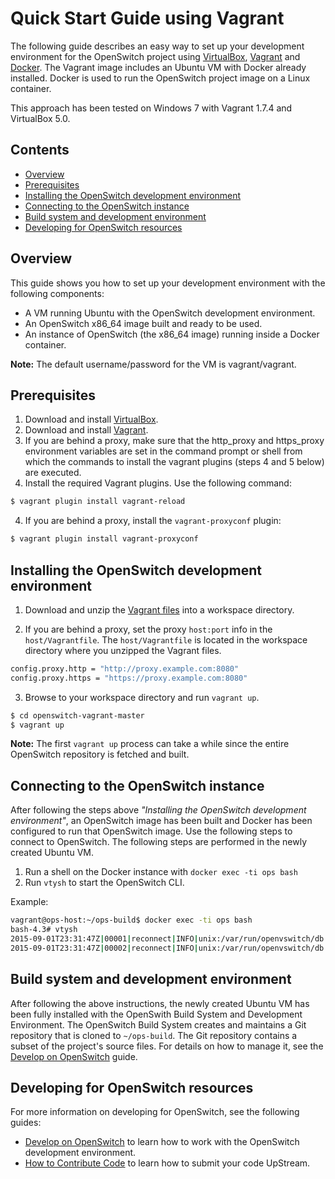# Quick Start Guide using Vagrant

The following guide describes an easy way to set up your development environment for the OpenSwitch project using  [VirtualBox](https://www.virtualbox.org/), [Vagrant](https://www.vagrantup.com/) and [Docker](https://www.docker.com).  The Vagrant image includes an Ubuntu VM with Docker already installed. Docker is used to run the OpenSwitch project image on a Linux container.

This approach has been tested on Windows 7 with Vagrant 1.7.4 and VirtualBox 5.0.

## Contents

- [Overview](#overview)
- [Prerequisites](#prerequisites)
- [Installing the OpenSwitch development environment](#installing-the-openswitch-development-environment)
- [Connecting to the OpenSwitch instance](#connecting-to-the-openswitch-instance)
- [Build system and development environment](#build-system-and-development-environment)
- [Developing for OpenSwitch resources](#developing-for-openswitch-resources)

## Overview
This guide shows you how to set up your development environment with the following components:
* A VM running Ubuntu with the OpenSwitch development environment.
* An OpenSwitch x86_64 image built and ready to be used.
* An instance of OpenSwitch (the x86_64 image) running inside a Docker container.

**Note:** The default username/password for the VM is vagrant/vagrant.

## Prerequisites
1. Download and install [VirtualBox](https://www.virtualbox.org/).
2. Download and install [Vagrant](https://www.vagrantup.com/).
3. If you are behind a proxy, make sure that the http_proxy and https_proxy environment variables are set in the command prompt or shell from which the commands to install the vagrant plugins (steps 4 and 5 below) are executed.
3. Install the required Vagrant plugins. Use the following command:
``` bash
$ vagrant plugin install vagrant-reload
```
4. If you are behind a proxy, install the `vagrant-proxyconf` plugin:
```bash
$ vagrant plugin install vagrant-proxyconf
```

## Installing the OpenSwitch development environment

1. Download and unzip the [Vagrant files](https://github.com/shadansari/openswitch-vagrant/archive/master.zip) into a workspace directory.

2. If you are behind a proxy, set the proxy `host:port` info in the `host/Vagrantfile`. The `host/Vagrantfile` is located in the workspace directory where you unzipped the Vagrant files.
```bash
config.proxy.http = "http://proxy.example.com:8080"
config.proxy.https = "https://proxy.example.com:8080"
```
3. Browse to your workspace directory and run `vagrant up`.
```bash
$ cd openswitch-vagrant-master
$ vagrant up
```
**Note:** The first `vagrant up` process can take a while since the entire OpenSwitch repository is fetched and built.

## Connecting to the OpenSwitch instance
After following the steps above *"Installing the OpenSwitch development environment"*, an OpenSwitch image has been built and Docker has been configured to run that OpenSwitch image. Use the following steps to connect to OpenSwitch. The following steps are performed in the newly created Ubuntu VM.

1. Run a shell on the Docker instance with `docker exec -ti ops bash`
2. Run `vtysh` to start the OpenSwitch  CLI.

Example:

```bash
vagrant@ops-host:~/ops-build$ docker exec -ti ops bash
bash-4.3# vtysh
2015-09-01T23:31:47Z|00001|reconnect|INFO|unix:/var/run/openvswitch/db.sock: connecting...
2015-09-01T23:31:47Z|00002|reconnect|INFO|unix:/var/run/openvswitch/db.sock: connected
```

## Build system and development environment
After following the above instructions, the newly created Ubuntu VM has been fully installed with the OpenSwith Build System and Development Environment. The OpenSwitch Build System creates and maintains a Git repository that is cloned to `~/ops-build`. The Git repository contains a subset of the project's source files. For details on how to manage it, see the [Develop on OpenSwitch](develop-on-openswitch) guide.


## Developing for OpenSwitch resources
For more information on developing for OpenSwitch, see the following guides:
* [Develop on OpenSwitch](develop-on-openswitch) to learn how to work with the OpenSwitch development environment.
* [How to Contribute Code](contribute-code) to learn how to submit your code UpStream.
